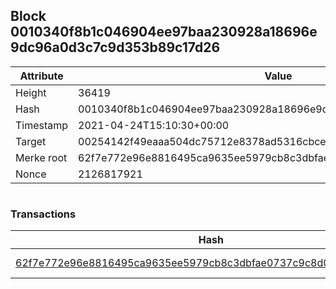 ## Block 0010340f8b1c046904ee97baa230928a18696e9dc96a0d3c7c9d353b89c17d26

Attribute | Value
--- | ---
Height | 36419
Hash | 0010340f8b1c046904ee97baa230928a18696e9dc96a0d3c7c9d353b89c17d26
Timestamp | 2021-04-24T15:10:30+00:00
Target | 00254142f49eaaa504dc75712e8378ad5316cbcead634704b3734b6271167cc4
Merke root | 62f7e772e96e8816495ca9635ee5979cb8c3dbfae0737c9c8d00baa25fcb1a2d
Nonce | 2126817921

```

```

### Transactions

Hash | Amount
--- | ---
[62f7e772e96e8816495ca9635ee5979cb8c3dbfae0737c9c8d00baa25fcb1a2d](62f7e772e96e8816495ca9635ee5979cb8c3dbfae0737c9c8d00baa25fcb1a2d.md) | 10.00000000 SKEPTI 
